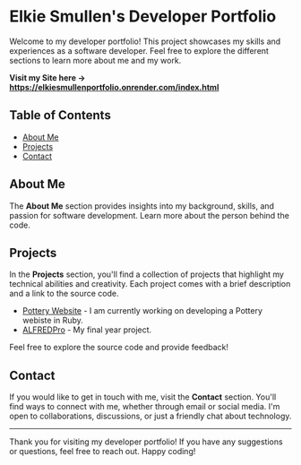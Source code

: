 # Elkie Smullen's Developer Portfolio

Welcome to my developer portfolio! This project showcases my skills and experiences as a software developer. Feel free to explore the different sections to learn more about me and my work.

**Visit my Site here -> https://elkiesmullenportfolio.onrender.com/index.html**

## Table of Contents

- [About Me](#about-me)
- [Projects](#projects)
- [Contact](#contact)

## About Me

The **About Me** section provides insights into my background, skills, and passion for software development. Learn more about the person behind the code.

## Projects

In the **Projects** section, you'll find a collection of projects that highlight my technical abilities and creativity. Each project comes with a brief description and a link to the source code.

- [Pottery Website](https://github.com/LazyyTitan/pottery) - I am currently working on developing a Pottery webiste in Ruby.
- [ALFREDPro](https://github.com/LazyyTitan/ALFREDPro) - My final year project.

Feel free to explore the source code and provide feedback!

## Contact

If you would like to get in touch with me, visit the **Contact** section. You'll find ways to connect with me, whether through email or social media. I'm open to collaborations, discussions, or just a friendly chat about technology.

---

Thank you for visiting my developer portfolio! If you have any suggestions or questions, feel free to reach out. Happy coding!

